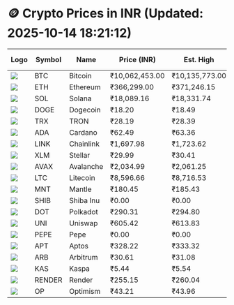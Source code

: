 # 🪙 Crypto Prices in INR (Updated: 2025-10-14 18:21:12)

| Logo | Symbol | Name       | Price (INR) | Est. High | Est. Low | Gross Profit | Fees | Net Profit | ROI % |
|------|--------|------------|-------------|-----------|----------|---------------|------|-------------|--------|
| ![](https://coin-images.coingecko.com/coins/images/1/large/bitcoin.png?1696501400) | BTC    | Bitcoin    | ₹10,062,453.00 | ₹10,135,773.00 | ₹9,989,133.00 | ₹1,468.00 | ₹200.00 | ₹1,268.00 | 1.27% |
| ![](https://coin-images.coingecko.com/coins/images/279/large/ethereum.png?1696501628) | ETH    | Ethereum   | ₹366,299.00 | ₹371,246.15 | ₹361,351.85 | ₹2,738.13 | ₹200.00 | ₹2,538.13 | 2.54% |
| ![](https://coin-images.coingecko.com/coins/images/4128/large/solana.png?1718769756) | SOL    | Solana     | ₹18,089.16 | ₹18,331.74 | ₹17,846.58 | ₹2,718.52 | ₹200.00 | ₹2,518.52 | 2.52% |
| ![](https://coin-images.coingecko.com/coins/images/5/large/dogecoin.png?1696501409) | DOGE   | Dogecoin   | ₹18.20 | ₹18.49 | ₹17.91 | ₹3,249.76 | ₹200.00 | ₹3,049.76 | 3.05% |
| ![](https://coin-images.coingecko.com/coins/images/1094/large/tron-logo.png?1696502193) | TRX    | TRON       | ₹28.19 | ₹28.39 | ₹27.99 | ₹1,436.28 | ₹200.00 | ₹1,236.28 | 1.24% |
| ![](https://coin-images.coingecko.com/coins/images/975/large/cardano.png?1696502090) | ADA    | Cardano    | ₹62.49 | ₹63.36 | ₹61.62 | ₹2,838.57 | ₹200.00 | ₹2,638.57 | 2.64% |
| ![](https://coin-images.coingecko.com/coins/images/877/large/Chainlink_Logo_500.png?1760023405) | LINK   | Chainlink  | ₹1,697.98 | ₹1,723.62 | ₹1,672.34 | ₹3,066.67 | ₹200.00 | ₹2,866.67 | 2.87% |
| ![](https://coin-images.coingecko.com/coins/images/100/large/fmpFRHHQ_400x400.jpg?1735231350) | XLM    | Stellar    | ₹29.99 | ₹30.41 | ₹29.57 | ₹2,809.85 | ₹200.00 | ₹2,609.85 | 2.61% |
| ![](https://coin-images.coingecko.com/coins/images/12559/large/Avalanche_Circle_RedWhite_Trans.png?1696512369) | AVAX   | Avalanche  | ₹2,034.99 | ₹2,061.25 | ₹2,008.73 | ₹2,614.49 | ₹200.00 | ₹2,414.49 | 2.41% |
| ![](https://coin-images.coingecko.com/coins/images/2/large/litecoin.png?1696501400) | LTC    | Litecoin   | ₹8,596.66 | ₹8,716.53 | ₹8,476.79 | ₹2,828.25 | ₹200.00 | ₹2,628.25 | 2.63% |
| ![](https://coin-images.coingecko.com/coins/images/30980/large/Mantle-Logo-mark.png?1739213200) | MNT    | Mantle     | ₹180.45 | ₹185.43 | ₹175.47 | ₹5,672.67 | ₹200.00 | ₹5,472.67 | 5.47% |
| ![](https://coin-images.coingecko.com/coins/images/11939/large/shiba.png?1696511800) | SHIB   | Shiba Inu  | ₹0.00 | ₹0.00 | ₹0.00 | ₹2,787.91 | ₹200.00 | ₹2,587.91 | 2.59% |
| ![](https://coin-images.coingecko.com/coins/images/12171/large/polkadot.png?1696512008) | DOT    | Polkadot   | ₹290.31 | ₹294.80 | ₹285.82 | ₹3,139.35 | ₹200.00 | ₹2,939.35 | 2.94% |
| ![](https://coin-images.coingecko.com/coins/images/12504/large/uniswap-logo.png?1720676669) | UNI    | Uniswap    | ₹605.42 | ₹613.83 | ₹597.01 | ₹2,817.03 | ₹200.00 | ₹2,617.03 | 2.62% |
| ![](https://coin-images.coingecko.com/coins/images/29850/large/pepe-token.jpeg?1696528776) | PEPE   | Pepe       | ₹0.00 | ₹0.00 | ₹0.00 | ₹3,270.63 | ₹200.00 | ₹3,070.63 | 3.07% |
| ![](https://coin-images.coingecko.com/coins/images/26455/large/aptos_round.png?1696525528) | APT    | Aptos      | ₹328.22 | ₹333.32 | ₹323.12 | ₹3,153.89 | ₹200.00 | ₹2,953.89 | 2.95% |
| ![](https://coin-images.coingecko.com/coins/images/16547/large/arb.jpg?1721358242) | ARB    | Arbitrum   | ₹30.61 | ₹31.08 | ₹30.14 | ₹3,115.41 | ₹200.00 | ₹2,915.41 | 2.92% |
| ![](https://coin-images.coingecko.com/coins/images/25751/large/kaspa-icon-exchanges.png?1696524837) | KAS    | Kaspa      | ₹5.44 | ₹5.54 | ₹5.34 | ₹3,592.81 | ₹200.00 | ₹3,392.81 | 3.39% |
| ![](https://coin-images.coingecko.com/coins/images/11636/large/rndr.png?1696511529) | RENDER | Render     | ₹255.15 | ₹260.04 | ₹250.26 | ₹3,904.27 | ₹200.00 | ₹3,704.27 | 3.70% |
| ![](https://coin-images.coingecko.com/coins/images/25244/large/Optimism.png?1696524385) | OP     | Optimism   | ₹43.21 | ₹43.96 | ₹42.46 | ₹3,547.12 | ₹200.00 | ₹3,347.12 | 3.35% |
